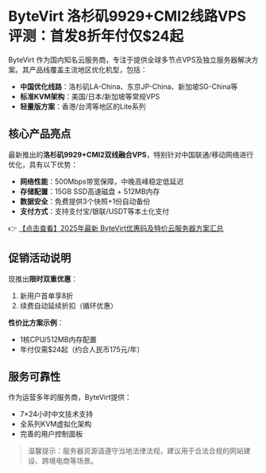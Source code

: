 # ByteVirt 洛杉矶9929+CMI2线路VPS评测：首发8折年付仅$24起

ByteVirt 作为国内知名云服务商，专注于提供全球多节点VPS及独立服务器解决方案。其产品线覆盖主流地区优化机型，包括：

- **中国优化线路**：洛杉矶LA-China、东京JP-China、新加坡SG-China等
- **标准KVM架构**：美国/日本/新加坡等常规VPS
- **轻量版方案**：香港/台湾等地区的Lite系列

## 核心产品亮点

最新推出的**洛杉矶9929+CMI2双线融合VPS**，特别针对中国联通/移动网络进行优化，具有以下优势：

- **网络性能**：500Mbps带宽保障，中晚高峰稳定低延迟
- **存储配置**：15GB SSD高速磁盘 + 512MB内存
- **数据安全**：免费提供3个快照+1份自动备份
- **支付方式**：支持支付宝/银联/USDT等本土化支付

👉 [【点击查看】2025年最新 ByteVirt优惠码及特价云服务器方案汇总](https://bit.ly/bytevirt)

## 促销活动说明

现推出**限时双重优惠**：
1. 新用户首单享8折
2. 续费自动延续折扣（循环优惠）

**性价比方案示例**：
- 1核CPU/512MB内存配置
- 年付仅需$24起（约合人民币175元/年）

## 服务可靠性

作为运营多年的服务商，ByteVirt提供：
- 7×24小时中文技术支持
- 全系列KVM虚拟化架构
- 完善的用户控制面板

> 温馨提示：服务器资源请遵守当地法律法规，建议用于合法合规的网站建设、跨境电商等场景。